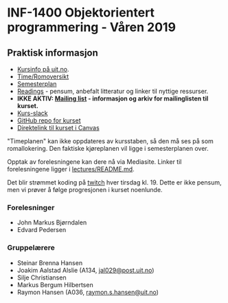 INF-1400 Objektorientert programmering - Våren 2019
================================


Praktisk informasjon
--------------

* [Kursinfo på uit.no](http://uit.no/studiekatalog/emner/2019/var/inf-1400-1). 
* [Time/Romoversikt](http://timeplan.uit.no/emne_timeplan.php?year=2019&module[]=INF-1400-1#week-1)
* [Semesterplan](semesterplan.md)
* [Readings](readings.md) - pensum, anbefalt litteratur og linker til nyttige ressurser.
* **IKKE AKTIV: [Mailing list](https://list.uit.no/sympa/info/inf-1400-s17) - informasjon og arkiv for mailinglisten til kurset.**
* [Kurs-slack](https://uit-inf-1400-2019.slack.com)
* [GitHub repo for kurset](https://github.com/uit-inf-1400-2019/uit-inf-1400-2019.github.io) 
* [Direktelink til kurset i Canvas](https://uit.instructure.com/courses/11589)

"Timeplanen" kan ikke oppdateres av kursstaben, så den må ses på som romallokering. Den faktiske kjøreplanen vil ligge i semesterplanen over.

Opptak av forelesningene kan dere nå via Mediasite. Linker til forelesningene ligger i [lectures/README.md](lectures/README.md).

Det blir strømmet koding på [twitch](https://twitch.tv/edvardpedersen) hver tirsdag kl. 19. Dette er ikke pensum, men vi prøver å følge progresjonen i kurset noenlunde.

### Forelesninger
- John Markus Bjørndalen
- Edvard Pedersen

### Gruppelærere
- Steinar Brenna Hansen
- Joakim Aalstad Alslie (A134, [jal029@post.uit.no](mailto:jal029@post.uit.no))
- Silje Christiansen
- Markus Bergum Hilbertsen
- Raymon Hansen (A036, [raymon.s.hansen@uit.no](mailto:raymon.s.hansen@uit.no))


